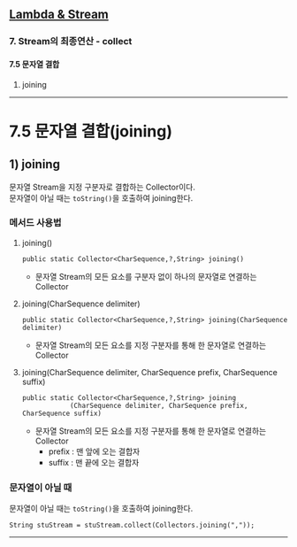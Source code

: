 ## <a href = "../README.md" target="_blank">Lambda & Stream</a>

### 7. Stream의 최종연산 - collect
#### 7.5 문자열 결합
1) joining

---

# 7.5 문자열 결합(joining)
## 1) joining
문자열 Stream을 지정 구분자로 결합하는 Collector이다.  
문자열이 아닐 때는 `toString()`을 호출하여 joining한다.

### 메서드 사용법

1. joining()
    ```
    public static Collector<CharSequence,?,String> joining()
    ```
   - 문자열 Stream의 모든 요소를 구분자 없이 하나의 문자열로 연결하는 Collector


2. joining(CharSequence delimiter)
    ```
   public static Collector<CharSequence,?,String> joining(CharSequence delimiter)
   ```
   - 문자열 Stream의 모든 요소를 지정 구분자를 통해 한 문자열로 연결하는 Collector


3. joining(CharSequence delimiter, CharSequence prefix, CharSequence suffix)
    ```
    public static Collector<CharSequence,?,String> joining
                (CharSequence delimiter, CharSequence prefix, CharSequence suffix)
    ```
   - 문자열 Stream의 모든 요소를 지정 구분자를 통해 한 문자열로 연결하는 Collector
     - prefix : 맨 앞에 오는 결합자
     - suffix : 맨 끝에 오는 결합자

### 문자열이 아닐 때
문자열이 아닐 때는 `toString()`을 호출하여 joining한다.
```
String stuStream = stuStream.collect(Collectors.joining(","));
```
---